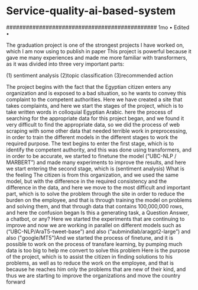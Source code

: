 # Service-quality-ai-based-system

##############################################
1mo • Edited •

The graduation project is one of the strongest projects I have worked on, which I am now using to publish in paper
This project is powerful because it gave me many experiences and made me more familiar with transformers, as it was divided into three very important parts:

(1) sentiment analysis
(2)topic classification
(3)recommended action

The project begins with the fact that the Egyptian citizen enters any organization and is exposed to a bad situation, so he wants to convey this complaint to the competent authorities.
Here we have created a site that takes complaints, and here we start the stages of the project, which is to take written words in colloquial Egyptian Arabic.
here the process of searching for the appropriate data for this project began, and we found it very difficult to find the appropriate data, so we did the process of web scraping with some other data that needed terrible work in preprocessing, in order to train the different models in the different stages to work the required purpose.
The text begins to enter the first stage, which is to identify the competent authority, and this was done using transformers, and in order to be accurate, we started to finetune the model (“UBC-NLP / MARBERT”) and made many experiments to improve the results, and here we start entering the second stage, which is (sentiment analysis) What is the feeling The citizen is from this organization, and we used the same model, but with the difference in the required consistency and the difference in the data, and here we move to the most difficult and important part, which is to solve the problem through the site in order to reduce the burden on the employee, and that is through training the model on problems and solving them, and that through data that contains 100,000,000 rows, and here the confusion began Is this a generating task, a Question Answer, a chatbot, or any? Here we started the experiments that are continuing to improve and now we are working in parallel on different models such as (“UBC-NLP/AraT5-tweet-base”) and also (“aubmindlab/aragpt2-large”) and also ("google/MT5")And we started the process of finetune, and it is possible to work on the process of transfare learning, by pumping much data is too big to help me convert to solve this problem
Here is the purpose of the project, which is to assist the citizen in finding solutions to his problems, as well as to reduce the work on the employee, and that is because he reaches him only the problems that are new of their kind, and thus we are starting to improve the organizations and move the country forward
